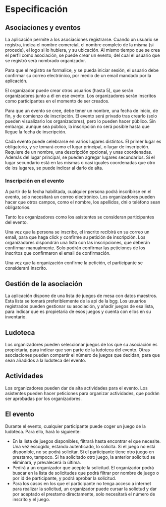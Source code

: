 # Especificación


## Asociaciones y eventos

La aplicación permite a los asociaciones registrarse. Cuando un usuario se registra, indica el nombre comercial, el nombre completo de la misma (si procede), el logo si lo hubiera, y su ubicación. Al mismo tiempo que se crea el perfil como asociación, se puede crear un evento, del cual el usuario que se registró será nombrado organizador. 

Para que el registro se formalice, y se pueda iniciar sesión, el usuario debe confirmar su correo electrónico, por medio de un email mandado por la aplicación.

El organizador puede crear otros usuarios (hasta 5), que serán organizadores junto a él en ese evento. Los organizadores serán inscritos como participantes en el momento de ser creados.

Para que un evento se cree, debe tener un nombre, una fecha de inicio, de fin, y de comienzo de inscripción. El evento será privado tras crearlo (solo pueden visualizarlo los organizadores), pero lo pueden hacer público. Sin embargo, aunque sea público, la inscripción no será posible hasta que llegue la fecha de inscripción.

Cada evento puede celebrarse en varios lugares distintos. El primer lugar es obligatorio, y se tomará como el lugar principal, o lugar de inscripción. Requiere de un nombre, una descripción opcional, y unas coordenadas. Además del lugar principal, se pueden agregar lugares secundarios. Si el lugar secundario está en las mismas o casi iguales coordenadas que otro de los lugares, se puede indicar al darlo de alta.

### Inscripción en el evento

A partir de la fecha habilitada, cualquier persona podrá inscribirse en el evento, solo necesitará un correo electrónico. Los organizadores pueden hacer que otros campos, como el nombre, los apellidos, dni o teléfono sean obligatorios.

Tanto los organizadores como los asistentes se consideran participantes del evento.

Una vez que la persona se inscribe, el inscrito recibirá en su correo un email, para que haga click y confirme su petición de inscripción. Los organizadores dispondrán una lista con las inscripciones, que deberán confirmar manualmente. Solo podrán confirmar las peticiones de los inscritos que confirmaron el email de confirmación.

Una vez que la organización confirme la petición, el participante se considerará inscrito.

## Gestión de la asociación

La aplicación dispone de una lista de juegos de mesa con datos maestros. Esta lista se tomará preferiblemente de la api de la bgg. 
Los usuarios registrados pueden gestionar su asociación, y añadir juegos de esa lista, para indicar que es propietaria de esos juegos y cuenta con ellos en su inventario.

## Ludoteca

Los organizadores pueden seleccionar juegos de los que su asociación es propietaria, para indicar que son parte de la ludoteca del evento. Otras asociaciones pueden compartir el número de juegos que decidan, para que sean añadidos a la ludoteca del evento.


## Actividades

Los organizadores pueden dar de alta actividades para el evento. Los asistentes pueden hacer peticiones para organizar actividades, que podrán ser aprobadas por los organizadores.

## El evento

Durante el evento, cualquier participante puede coger un juego de la ludoteca. Para ello, hará lo siguiente:
- En la lista de juegos disponibles, filtrará hasta encontrar el que necesite. Una vez escogido, estando autenticado, lo solicita.
Si el juego no está disponible, no se podrá solicitar. Si el participante tiene otro juego en prestamo, tampoco. Si ha solicitado otro juego, la anterior solicitud se eliminará, y prevalecerá la última.
- Pedirá a un organizador que acepte la solicitud. El organizador podrá buscar en la lista de solicitudes que podrá filtrar por nombre de juego o por id de participante, y podrá aprobar la solicitud.
- Para los casos en los que el participante no tenga acceso a internet para realizar la solicitud, un organizador puede cursar la solictud y dar por aceptado el prestamo directamente, solo necesitará el número de inscrito y el juego.

